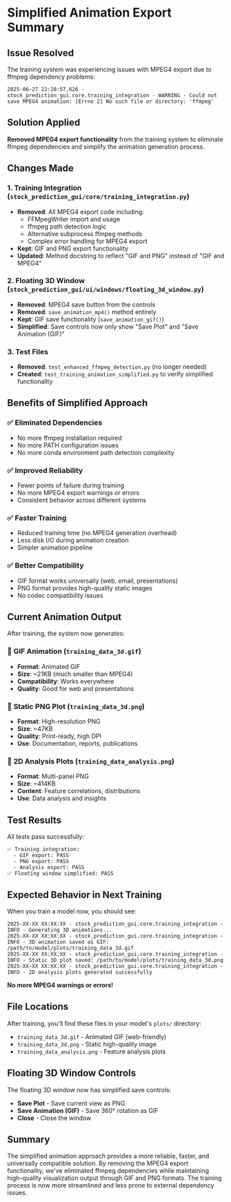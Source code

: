 # Simplified Animation Export Summary

## Issue Resolved
The training system was experiencing issues with MPEG4 export due to ffmpeg dependency problems:
```
2025-06-27 22:28:57,626 - stock_prediction_gui.core.training_integration - WARNING - Could not save MPEG4 animation: [Errno 2] No such file or directory: 'ffmpeg'
```

## Solution Applied
**Removed MPEG4 export functionality** from the training system to eliminate ffmpeg dependencies and simplify the animation generation process.

## Changes Made

### 1. Training Integration (`stock_prediction_gui/core/training_integration.py`)
- **Removed**: All MPEG4 export code including:
  - FFMpegWriter import and usage
  - ffmpeg path detection logic
  - Alternative subprocess ffmpeg methods
  - Complex error handling for MPEG4 export
- **Kept**: GIF and PNG export functionality
- **Updated**: Method docstring to reflect "GIF and PNG" instead of "GIF and MPEG4"

### 2. Floating 3D Window (`stock_prediction_gui/ui/windows/floating_3d_window.py`)
- **Removed**: MPEG4 save button from the controls
- **Removed**: `save_animation_mp4()` method entirely
- **Kept**: GIF save functionality (`save_animation_gif()`)
- **Simplified**: Save controls now only show "Save Plot" and "Save Animation (GIF)"

### 3. Test Files
- **Removed**: `test_enhanced_ffmpeg_detection.py` (no longer needed)
- **Created**: `test_training_animation_simplified.py` to verify simplified functionality

## Benefits of Simplified Approach

### ✅ **Eliminated Dependencies**
- No more ffmpeg installation required
- No more PATH configuration issues
- No more conda environment path detection complexity

### ✅ **Improved Reliability**
- Fewer points of failure during training
- No more MPEG4 export warnings or errors
- Consistent behavior across different systems

### ✅ **Faster Training**
- Reduced training time (no MPEG4 generation overhead)
- Less disk I/O during animation creation
- Simpler animation pipeline

### ✅ **Better Compatibility**
- GIF format works universally (web, email, presentations)
- PNG format provides high-quality static images
- No codec compatibility issues

## Current Animation Output

After training, the system now generates:

### 📁 **GIF Animation** (`training_data_3d.gif`)
- **Format**: Animated GIF
- **Size**: ~21KB (much smaller than MPEG4)
- **Compatibility**: Works everywhere
- **Quality**: Good for web and presentations

### 📁 **Static PNG Plot** (`training_data_3d.png`)
- **Format**: High-resolution PNG
- **Size**: ~47KB
- **Quality**: Print-ready, high DPI
- **Use**: Documentation, reports, publications

### 📁 **2D Analysis Plots** (`training_data_analysis.png`)
- **Format**: Multi-panel PNG
- **Size**: ~414KB
- **Content**: Feature correlations, distributions
- **Use**: Data analysis and insights

## Test Results

All tests pass successfully:
```
✅ Training integration:
  - GIF export: PASS
  - PNG export: PASS  
  - Analysis export: PASS
✅ Floating window simplified: PASS
```

## Expected Behavior in Next Training

When you train a model now, you should see:

```
2025-XX-XX XX:XX:XX - stock_prediction_gui.core.training_integration - INFO - Generating 3D animations...
2025-XX-XX XX:XX:XX - stock_prediction_gui.core.training_integration - INFO - 3D animation saved as GIF: /path/to/model/plots/training_data_3d.gif
2025-XX-XX XX:XX:XX - stock_prediction_gui.core.training_integration - INFO - Static 3D plot saved: /path/to/model/plots/training_data_3d.png
2025-XX-XX XX:XX:XX - stock_prediction_gui.core.training_integration - INFO - 2D analysis plots generated successfully
```

**No more MPEG4 warnings or errors!**

## File Locations
After training, you'll find these files in your model's `plots/` directory:
- `training_data_3d.gif` - Animated GIF (web-friendly)
- `training_data_3d.png` - Static high-quality image
- `training_data_analysis.png` - Feature analysis plots

## Floating 3D Window Controls
The floating 3D window now has simplified save controls:
- **Save Plot** - Save current view as PNG
- **Save Animation (GIF)** - Save 360° rotation as GIF
- **Close** - Close the window

## Summary
The simplified animation approach provides a more reliable, faster, and universally compatible solution. By removing the MPEG4 export functionality, we've eliminated ffmpeg dependencies while maintaining high-quality visualization output through GIF and PNG formats. The training process is now more streamlined and less prone to external dependency issues. 